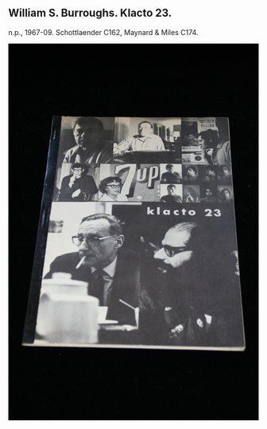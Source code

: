 ## William S. Burroughs. Klacto 23.

n.p., 1967-09.  Schottlaender C162, Maynard & Miles C174.

![Klacto 23](../assets/images/klacto-23-1.jpg)
